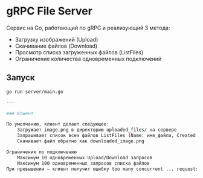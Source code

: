 # gRPC File Server

Сервис на Go, работающий по gRPC и реализующий 3 метода:

- Загрузку изображений (Upload)
- Скачивание файлов (Download)
- Просмотр списка загруженных файлов (ListFiles)
- Ограничение количества одновременных подключений

## Запуск

```bash
go run server/main.go

---

### Клиент

По умолчанию, клиент делает следующее:
    Загружает image.png в директорию uploaded_files/ на сервере
    Запрашивает список всех файлов ListFiles (Name: имя_файла, Created: дата, Updated: дата)
    Скачивает файл обратно как downloaded_image.png

Ограничения по подключению
    Максимум 10 одновременных Upload/Download запросов
    Максимум 100 одновременных запросов списка файлов
При превышении — клиент получит ошибку too many concurrent ... requests.





